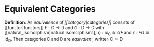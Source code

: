 # Equivalent Categories
**Definition**: An *equivalence of [[category|categories]]* consists of [[functor|functors]] $F: \mathsf{C} \to \mathsf{D}$ and $G: \mathsf{D} \to \mathsf{C}$ with [[natural_isomorphism|natural isomorphisms]] $\eta: \text{id}_{\mathsf{C}} \cong GF$ and $\epsilon: FG \cong \text{id}_{\mathsf{D}}$. Then categories $\mathsf{C}$ and $\mathsf{D}$ are *equivalent*, written $\mathsf{C} \simeq \mathsf{D}$.